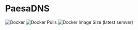 # PaesaDNS

![Docker](https://github.com/milgradesec/paesadns/workflows/Docker/badge.svg)
![Docker Pulls](https://img.shields.io/docker/pulls/milgradesec/coredns)
![Docker Image Size (latest semver)](https://img.shields.io/docker/image-size/milgradesec/coredns)
